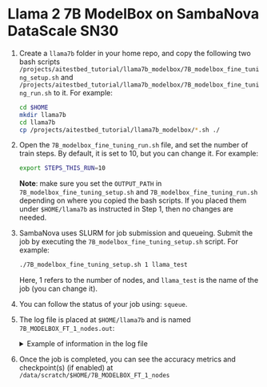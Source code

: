 # Llama 2 7B ModelBox on SambaNova DataScale SN30

1. Create a `llama7b` folder in your home repo, and copy the following two bash scripts `/projects/aitestbed_tutorial/llama7b_modelbox/7B_modelbox_fine_tuning_setup.sh` and `/projects/aitestbed_tutorial/llama7b_modelbox/7B_modelbox_fine_tuning_run.sh` to it. For example:

   ```bash
   cd $HOME
   mkdir llama7b
   cd llama7b
   cp /projects/aitestbed_tutorial/llama7b_modelbox/*.sh ./
   ```

2. Open the `7B_modelbox_fine_tuning_run.sh` file, and set the number of train steps. By default, it is set to 10, but you can change it. For example:

   ```bash
   export STEPS_THIS_RUN=10
   ```

   **Note**: make sure you set the `OUTPUT_PATH` in `7B_modelbox_fine_tuning_setup.sh` and `7B_modelbox_fine_tuning_run.sh` depending on where you copied the bash scripts. If you placed them under `$HOME/llama7b` as instructed in Step 1, then no changes are needed. 

3. SambaNova uses SLURM for job submission and queueing. Submit the job by executing the `7B_modelbox_fine_tuning_setup.sh` script. For example:

   ```bash
   ./7B_modelbox_fine_tuning_setup.sh 1 llama_test
   ```

   Here, 1 refers to the number of nodes, and `llama_test` is the name of the job (you can change it).

4. You can follow the status of your job using: `squeue`.
   
5. The log file is placed at `$HOME/llama7b` and is named `7B_MODELBOX_FT_1_nodes.out`:

   <details>
    <summary>Example of information in the log file </summary>
    
    ```bash
    ^M  0%|          | 1/3432 [01:17<73:27:45, 77.08s/it]2024-11-11 11:41:44,780 - apps.nlp.transformers_on_rdu.tasks.lm_tasks.gpt2_task - Process ID 2975108 - info     - epoch:0|local_step:1|global_step:1|average_loss:7.26778|steps_per_second:0.01306|step_loss:7.26778|learning_rate:1.00e-05|eval_step:0.00000|validation_average_loss:0.00000|validation_steps_per_second:0.00000|validation_total_loss:0.00000|eval_acc:0.00000
    ^M  0%|          | 2/3432 [02:25<68:35:03, 71.98s/it]2024-11-11 11:42:53,195 - apps.nlp.transformers_on_rdu.tasks.lm_tasks.gpt2_task - Process ID 2975108 - info     - epoch:0|local_step:2|global_step:2|average_loss:9.37396|steps_per_second:0.01462|step_loss:9.37396|learning_rate:1.00e-05|eval_step:0.00000|validation_average_loss:0.00000|validation_steps_per_second:0.00000|validation_total_loss:0.00000|eval_acc:0.00000
    ^M  0%|          | 3/3432 [03:33<67:01:22, 70.37s/it]2024-11-11 11:44:01,635 - apps.nlp.transformers_on_rdu.tasks.lm_tasks.gpt2_task - Process ID 2975108 - info     - epoch:0|local_step:3|global_step:3|average_loss:7.11865|steps_per_second:0.01461|step_loss:7.11865|learning_rate:1.00e-05|eval_step:0.00000|validation_average_loss:0.00000|validation_steps_per_second:0.00000|validation_total_loss:0.00000|eval_acc:0.00000
    ^M  0%|          | 4/3432 [04:42<66:17:01, 69.61s/it]2024-11-11 11:45:10,085 - apps.nlp.transformers_on_rdu.tasks.lm_tasks.gpt2_task - Process ID 2975108 - info     - epoch:0|local_step:4|global_step:4|average_loss:6.54556|steps_per_second:0.01461|step_loss:6.54556|learning_rate:1.00e-05|eval_step:0.00000|validation_average_loss:0.00000|validation_steps_per_second:0.00000|validation_total_loss:0.00000|eval_acc:0.00000
    ^M  0%|          | 5/3432 [05:51<65:57:10, 69.28s/it]2024-11-11 11:46:18,788 - apps.nlp.transformers_on_rdu.tasks.lm_tasks.gpt2_task - Process ID 2975108 - info     - epoch:0|local_step:5|global_step:5|average_loss:7.98357|steps_per_second:0.01456|step_loss:7.98357|learning_rate:1.00e-05|eval_step:0.00000|validation_average_loss:0.00000|validation_steps_per_second:0.00000|validation_total_loss:0.00000|eval_acc:0.00000
    ^M  0%|          | 6/3432 [06:59<65:39:24, 68.99s/it]2024-11-11 11:47:27,215 - apps.nlp.transformers_on_rdu.tasks.lm_tasks.gpt2_task - Process ID 2975108 - info     - epoch:0|local_step:6|global_step:6|average_loss:6.53741|steps_per_second:0.01462|step_loss:6.53741|learning_rate:1.00e-05|eval_step:0.00000|validation_average_loss:0.00000|validation_steps_per_second:0.00000|validation_total_loss:0.00000|eval_acc:0.00000
    ^M  0%|          | 7/3432 [08:08<65:35:58, 68.95s/it]2024-11-11 11:48:36,084 - apps.nlp.transformers_on_rdu.tasks.lm_tasks.gpt2_task - Process ID 2975108 - info     - epoch:0|local_step:7|global_step:7|average_loss:6.58978|steps_per_second:0.01452|step_loss:6.58978|learning_rate:1.00e-05|eval_step:0.00000|validation_average_loss:0.00000|validation_steps_per_second:0.00000|validation_total_loss:0.00000|eval_acc:0.00000
    ^M  0%|          | 8/3432 [09:17<65:33:28, 68.93s/it]2024-11-11 11:49:44,960 - apps.nlp.transformers_on_rdu.tasks.lm_tasks.gpt2_task - Process ID 2975108 - info     - epoch:0|local_step:8|global_step:8|average_loss:6.64311|steps_per_second:0.01452|step_loss:6.64311|learning_rate:1.00e-05|eval_step:0.00000|validation_average_loss:0.00000|validation_steps_per_second:0.00000|validation_total_loss:0.00000|eval_acc:0.00000
    ^M  0%|          | 9/3432 [10:25<65:26:19, 68.82s/it]2024-11-11 11:50:53,551 - apps.nlp.transformers_on_rdu.tasks.lm_tasks.gpt2_task - Process ID 2975108 - info     - epoch:0|local_step:9|global_step:9|average_loss:5.62141|steps_per_second:0.01458|step_loss:5.62141|learning_rate:1.00e-05|eval_step:0.00000|validation_average_loss:0.00000|validation_steps_per_second:0.00000|validation_total_loss:0.00000|eval_acc:0.00000
    ^M  0%|          | 10/3432 [11:34<65:18:01, 68.70s/it]2024-11-11 11:52:01,968 - apps.nlp.transformers_on_rdu.tasks.lm_tasks.gpt2_task - Process ID 2975108 - info     - epoch:0|local_step:10|global_step:10|average_loss:6.13464|steps_per_second:0.01462|step_loss:6.13464|learning_rate:1.00e-05|eval_step:0.00000|validation_average_loss:0.00000|validation_steps_per_second:0.00000|validation_total_loss:0.00000|eval_acc:0.00000

    ...

    2024-11-11 12:00:21,960 - apps.nlp.transformers_on_rdu.tasks.lm_tasks.gpt2_task - Process ID 2975108 - info     - {'e2e_train_time': 1194.323212146759, 'e2e_training_tokens_per_second': 4389.833461057903, 'training_tokens_per_second(exclude warmup overhead)': 7663.757280590875, 'final_loss': 2.3926801681518555}

    ```

    </details>

  6. Once the job is completed, you can see the accuracy metrics and checkpoint(s) (if enabled) at `/data/scratch/$HOME/7B_MODELBOX_FT_1_nodes` 
